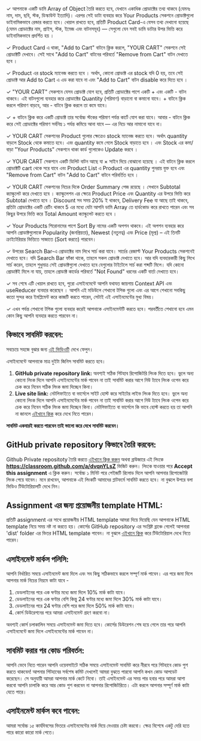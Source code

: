 ✓ আপনাকে একটি ডামি Array of Object তৈরি করতে হবে, যেখানে একাধিক প্রোডাক্টের তথ্য থাকবে (যেমনঃ নাম, দাম, ছবি, স্টক, ডিস্কাউন্ট ইত্যাদি)। এরপর সেই ডাটা ব্যবহার করে Your Products সেকশনে প্রোডাক্টগুলো ডাইনামিকভাবে রেন্ডার করতে হবে। খেয়াল রাখতে হবে, প্রতিটি Product Card-এ যেসব তথ্য দেখানো হয়েছে (যেমন প্রোডাক্টের নাম, প্রাইস, স্টক, ইমেজ এবং বাটনসমূহ) — সেগুলো যেন সবই ডামি ডাটার উপর ভিত্তি করে ডাইনামিকভাবে প্রদর্শিত হয় ।

✓ Product Card এ থাকা, "Add to Cart" বাটনে ক্লিক করলে, "YOUR CART" সেকশনে সেই প্রোডাক্টটি দেখাবে। সেই সাথে "Add to Cart" বাটনের পরিবর্তে "Remove from Cart" বাটন দেখাতে হবে ।

✓ Product এর stock ম্যানেজ করতে হবে । অর্থাৎ, কোনো প্রোডাক্ট এর stock যদি 0 হয়, তবে সেই প্রোডাক্ট আর Add to Cart এ এড করা যাবে না এবং "Add to Cart" বাটন disable করে দিতে হবে ।

✓ "YOUR CART" সেকশনে যেসব প্রোডাক্ট যোগ হবে, প্রতিটি প্রোডাক্টের পাশে একটি + এবং একটি - বাটন থাকবে। এই বাটনগুলো ব্যবহার করে প্রোডাক্টের Quantity (পরিমাণ) বাড়ানো বা কমানো যাবে। + বাটনে ক্লিক করলে পরিমাণ বাড়বে, আর - বাটনে ক্লিক করলে তা কমে যাবে।

✓ + বাটনে ক্লিক করে একটি প্রোডাক্ট তার সর্বোচ্চ স্টকের পরিমাণ পর্যন্ত কার্টে যোগ করা যাবে। আবার - বাটনে ক্লিক করে সেই প্রোডাক্টের পরিমাণ সর্বনিম্ন ১ পর্যন্ত কমিয়ে আনা যাবে — এর নিচে আর নামানো যাবে না।

✓ YOUR CART সেকশনের Product গুলোর ক্ষেত্রেও stock ম্যানেজ করতে হবে। অর্থাৎ quantity বাড়লে Stock থেকে কমাতে হবে। এবং quantity কমে গেলে Stock বাড়াতে হবে । এবং Stock এর কমা/বাড়া "Your Products" সেকশনে থাকা কার্ড গুলোকেও Update করবে ।

✓ YOUR CART সেকশনে একটি ডিলিট বাটন আছে যা × সাইন দিয়ে বোঝানো হয়েছে । এই বাটনে ক্লিক করলে প্রোডাক্টটি cart থেকে সরে যাবে এবং Product List এ Product এর quantity পুনরায় যুক্ত হবে এবং "Remove from Cart" বাটন "Add to Cart" বাটনে পরিবর্তিত হবে ।

✓ YOUR CART সেকশনের নিচের দিকে Order Summary পেজ রয়েছে । সেখানে Subtotal ক্যাল্কুলেট করে দেখাতে হবে । ক্যাল্কুলেশন এর ক্ষেত্রে Product Price এবং Quantity এর উপরে ভিত্তি করে Subtotal দেখাতে হবে । Discount সব সময় 20% ই থাকবে, Delivery Fee যা আছে তাই থাকবে, প্রতিটা প্রোডাক্টের একটি রেটিং থাকবে 5 এর মধ্যে যেটা আপনি ডামি Array তে হার্ডকোড করে রাখতে পারেন এবং সব কিছুর উপরে ভিত্তি করে Total Amount ক্যাল্কুলেট করতে হবে ।

✓ Your Products শিরোনামের পাশে Sort By নামের একটি অপশন থাকবে। এই অপশন ব্যবহার করে আপনি প্রোডাক্টগুলোকে Popularity (জনপ্রিয়তা), Newest (নতুনত্ব) এবং Price (মূল্য) – এই তিনটি ক্রাইটেরিয়ার ভিত্তিতে সাজাতে (Sort করতে) পারবেন।

✓ উপরের Search Bar-এ প্রোডাক্টের নাম লিখে সার্চ করা যাবে। সার্চের রেজাল্ট Your Products সেকশনেই দেখাতে হবে। যদি Search Bar ফাঁকা থাকে, তাহলে সকল প্রোডাক্ট দেখাতে হবে। আর যদি ব্যবহারকারী কিছু লিখে সার্চ করেন, তাহলে শুধুমাত্র সেই প্রোডাক্টগুলো দেখাতে হবে যেগুলোর টাইটেলে সার্চ করা শব্দটি মিলে। যদি কোনো প্রোডাক্টই মিলে না যায়, তাহলে প্রোডাক্ট কার্ডের পরিবর্তে "Not Found" ধরনের একটি বার্তা দেখাতে হবে।

✓ সব শেষে এটি খেয়াল রাখতে হবে, পুরো এসাইনমেন্টে আপনি যথাযত জায়গায় Context API এবং useReducer ব্যবহার করেছেন । আপনি এই মডিউলে শেখানো টপিক গুলো এবং এর আগে শেখানো সবকিছু কতো সুন্দর করে ইমপ্লিমেন্ট করে কাজটি করতে পারেন, সেটাই এই এসাইনমেন্টের মুখ্য বিষয়।

✓ এখন পর্যন্ত শেখানো টপিক গুলো ব্যবহার করেই আপনাকে এসাইনমেন্টটি করতে হবে। পরবর্তীতে শেখানো হবে এমন কোন কিছু আপনি ব্যবহার করতে পারবেন না।

## কিভাবে সাবমিট করবেন:

সবচেয়ে সহজে বুঝার জন্য [এই ভিডিওটি](https://learnwithsumit.com/rnext/courses/rnext/how-to-submit-assignments-in-reactive-accelerator-course) দেখে ফেলুন।

এসাইনমেন্টে আপনাকে মাত্র দুইটা জিনিস সাবমিট করতে হবে।

1. **GitHub private repository link:** অবশ্যই সঠিক গিটহাব রিপোজিটরি লিংক দিতে হবে। ভুলে অন্য কোনো লিংক দিলে আপনি এসাইনমেন্টের মার্ক পাবেন না তাই সাবমিট করার আগে নিউ ট্যাবে লিংক ওপেন করে চেক করে নিবেন সঠিক লিংক জমা দিচ্ছেন কিনা।
2. **Live site link:** নেটলিফাইতে বা ভার্সেলে সাইট হোস্ট করে সাইটের লাইভ লিংক দিতে হবে। ভুলে অন্য কোনো লিংক দিলে আপনি এসাইনমেন্টের মার্ক পাবেন না তাই সাবমিট করার আগে নিউ ট্যাবে লিংক ওপেন করে চেক করে নিবেন সঠিক লিংক জমা দিচ্ছেন কিনা। নেটলিফাইতে বা ভার্সেলে কি ভাবে হোস্ট করতে হয় তা আপনি না জানলে [এইখানে ক্লিক](https://learnwithsumit.com/rnext/courses/rnext/how-to-deploy-your-project-to-vercel-free) করে দেখে নিতে পারেন।

**সাবমিট একবারই করতে পারবেন তাই ভালো করে দেখে সাবমিট করবেন।**

## GitHub private repository কিভাবে তৈরি করবেন:

Github Private repositoty তৈরি করতে [এইখানে ক্লিক করুন](https://classroom.github.com/a/dvqnYLsZ) অথবা ব্রাউজারে এই লিংকে **https://classroom.github.com/a/dvqnYLsZ** ভিজিট করুন। লিংকে যাওয়ার পরে **Accept this assignment** এ ক্লিক করুন। সর্বোচ্চ ১ মিনিট পরে পেইজটি রিলোড দিলে আপনি আপনার রিপোজেটরি লিংক পেয়ে যাবেন। মনে রাখবেন, আপনাকে এই লিংকটি আমাদের প্লাটফর্মে সাবমিট করতে হবে। না বুঝলে উপরে বলা ভিডিও টিউটোরিয়ালটি দেখে নিন।

## Assignment এর জন্য প্রয়োজনীয় template HTML:

প্রতিটি assignment এর সাথে প্রয়োজনীয় HTML template আমরা দিয়ে দিয়েছি যেন আপনাকে HTML template নিয়ে সময় নষ্ট না করতে হয়। কোর্সের GitHub repository এর সংশ্লিষ্ট ব্রাঞ্চে গেলেই আপনারা 'dist' folder এর ভিতর HTML template পাবেন। না বুঝলে [এইখানে ক্লিক](https://learnwithsumit.com/rnext/courses/rnext/how-to-submit-assignments-in-reactive-accelerator-course) করে টিউটোরিয়াল দেখে নিতে পারেন।

## এসাইনমেন্ট মার্কস পলিসি:

আপনি নির্ধারিত সময়ে এসাইনমেন্ট জমা দিলে এবং সব কিছু সঠিকভাবে করলে সম্পূর্ণ মার্ক পাবেন। এর পরে জমা দিলে আপনার মার্ক নিচের নিয়মে কাটা যাবে -

1. ডেডলাইনের পরে এক ঘণ্টার মধ্যে জমা দিলে 10% মার্ক কাটা যাবে।
2. ডেডলাইনের পরে এক ঘণ্টার বেশি কিন্তু 24 ঘণ্টার মধ্যে জমা দিলে 30% মার্ক কাটা যাবে।
3. ডেডলাইনের পরে 24 ঘণ্টার বেশি পরে জমা দিলে 50% মার্ক কাটা যাবে।
4. কোর্স ডিউরেশনের পরে আমরা এসাইনমেন্ট গ্রহণ করবো না।

অবশ্যই কোর্স চলাকালিন সময়ে এসাইনমেন্ট জমা দিতে হবে। কোর্সের ডিউরেশন শেষ হয়ে গেলে তার পরে আপনি এসাইনমেন্টে জমা দিলে এসাইনমেন্টের মার্ক পাবেন না।

## সাবমিট করার পর কোড পরিবর্তন:

আপনি ভেবে নিতে পারেন আপনি ওয়েবসাইটে সঠিক সময়ে এসাইনমেন্ট সাবমিট করে নীরবে পরে গিটহাবে কোড পুশ করতে থাকবেন! আপনার গিটহাবের সর্বশেষ কমিট দেখলেই আমরা বুঝতে পারবো আপনি কখন কোড আপডেট করেছেন। সে অনুযায়ী আমরা আপনার মার্ক কেটে নিবো। তাই এসাইনমেন্ট এর সময় পার হবার পরে আমরা আশা করবো আপনি চালাকি করে আর কোড পুশ করবেন না আপনার রিপোজিটরিতে। এটা করলে আপনার সম্পূর্ণ মার্ক কাটা যেতে পারে।

## এসাইনমেন্ট মার্কস কবে পাবেন:

আমরা সর্বোচ্চ ১৫ কার্যদিবসের ভিতরে এসাইনমেন্টের মার্ক দিয়ে দেওয়ার চেষ্টা করবো। ক্ষেত্র বিশেষে একটু দেরি হতে পারে কারো কারো মার্ক পেতে।
